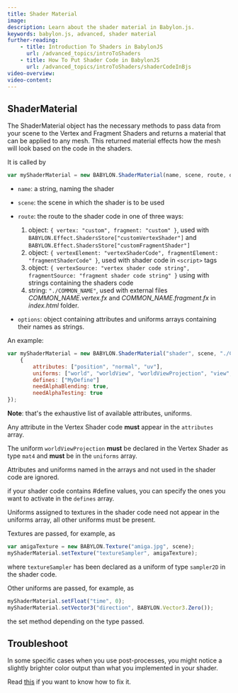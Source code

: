 ```yaml
---
title: Shader Material
image: 
description: Learn about the shader material in Babylon.js.
keywords: babylon.js, advanced, shader material
further-reading:
    - title: Introduction To Shaders in BabylonJS
      url: /advanced_topics/introToShaders
    - title: How To Put Shader Code in BabylonJS
      url: /advanced_topics/introToShaders/shaderCodeInBjs
video-overview:
video-content:
---
```


## ShaderMaterial

The ShaderMaterial object has the necessary methods to pass data from your scene to the Vertex and Fragment Shaders and returns a material that can be applied to any mesh. This returned material effects how the mesh will look based on the code in the shaders.

It is called by 

```javascript
var myShaderMaterial = new BABYLON.ShaderMaterial(name, scene, route, options);
```

- `name`: a string, naming the shader
- `scene`: the scene in which the shader is to be used
- `route`: the route to the shader code in one of three ways:
    1. object: `{ vertex: "custom", fragment: "custom" }`, used with `BABYLON.Effect.ShadersStore["customVertexShader"]` and `BABYLON.Effect.ShadersStore["customFragmentShader"]`
    2. object: `{ vertexElement: "vertexShaderCode", fragmentElement: "fragmentShaderCode" }`, used with shader code in `<script>` tags
    3. object: `{ vertexSource: "vertex shader code string", fragmentSource: "fragment shader code string" }` using with strings containing the shaders code
    4. string: `"./COMMON_NAME"`, used with external files *COMMON\_NAME.vertex.fx* and *COMMON\_NAME.fragment.fx* in *index.html* folder.

- `options`: object containing attributes and uniforms arrays containing their names as strings.

An example:

```javascript
var myShaderMaterial = new BABYLON.ShaderMaterial("shader", scene, "./COMMON_NAME",
    {
        attributes: ["position", "normal", "uv"],
        uniforms: ["world", "worldView", "worldViewProjection", "view", "projection", "time", "direction" ],
        defines: ["MyDefine"]
        needAlphaBlending: true,
        needAlphaTesting: true
});
```
**Note**: that's the exhaustive list of available attributes, uniforms.

Any attribute in the Vertex Shader code **must** appear in the `attributes` array.

The uniform `worldViewProjection` **must** be declared in the Vertex Shader as type `mat4` and **must** be in the `uniforms` array.

Attributes and uniforms named in the arrays and not used in the shader code are ignored.

if your shader code contains #define values, you can specify the ones you want to activate in the `defines` array.

Uniforms assigned to textures in the shader code need not appear in the uniforms array, all other uniforms must be present.

Textures are passed, for example, as 

```javascript
var amigaTexture = new BABYLON.Texture("amiga.jpg", scene);
myShaderMaterial.setTexture("textureSampler", amigaTexture);
```

where `textureSampler` has been declared as a uniform of type `sampler2D` in the shader code.

Other uniforms are passed, for example, as

```javascript
myShaderMaterial.setFloat("time", 0);
myShaderMaterial.setVector3("direction", BABYLON.Vector3.Zero());
```

the set method depending on the type passed.

## Troubleshoot

In some specific cases when you use post-processes, you might notice a slightly brighter color output than what you implemented in your shader.

Read [this](/advanced_topics/introToShaders/image_processing) if you want to know how to fix it.